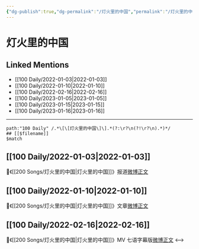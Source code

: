 ```yaml
---
{"dg-publish":true,"dg-permalink":"/灯火里的中国","permalink":"/灯火里的中国/"}
---
```


# 灯火里的中国

## Linked Mentions
- [[100 Daily/2022-01-03\|2022-01-03]]
- [[100 Daily/2022-01-10\|2022-01-10]]
- [[100 Daily/2022-02-16\|2022-02-16]]
- [[100 Daily/2023-01-05\|2023-01-05]]
- [[100 Daily/2023-01-15\|2023-01-15]]
- [[100 Daily/2023-01-16\|2023-01-16]]


---

```expander
path:"100 Daily" /.*\[\[灯火里的中国\]\].*(?:\r?\n(?!\r?\n).*)*/
## [[$filename]]
$match
```
## [[100 Daily/2022-01-03\|2022-01-03]]
🌟《[[200 Songs/灯火里的中国\|灯火里的中国]]》报道[微博正文](https://m.weibo.cn/6466290670/4721680712468198)

## [[100 Daily/2022-01-10\|2022-01-10]]
💫《[[200 Songs/灯火里的中国\|灯火里的中国]]》文章[微博正文](https://m.weibo.cn/6466290670/4724147446613567)
## [[100 Daily/2022-02-16\|2022-02-16]]
🌟《[[200 Songs/灯火里的中国\|灯火里的中国]]》MV 七语字幕版[微博正文](https://m.weibo.cn/6466290670/4737536439882477)
<-->
